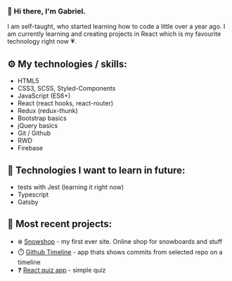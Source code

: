 ### 👋 Hi there, I'm Gabriel.

I am self-taught, who started learning how to code a little over a year ago. I am currently learning and creating projects in React which is my favourite technology right now 💗.

## ⚙️ My technologies / skills:

- HTML5
- CSS3, SCSS, Styled-Components
- JavaScript (ES6+)
- React (react hooks, react-router)
- Redux (redux-thunk)
- Bootstrap basics
- jQuery basics
- Git / Github
- RWD
- Firebase

## 📖 Technologies I want to learn in future:

- tests with Jest (learning it right now)
- Typescript
- Gatsby

## 🚧 Most recent projects:

- ❄️ [Snowshop](https://snow-shop.netlify.app/) - my first ever site. Online shop for snowboards and stuff
- ⏱️ [Github Timeline](https://commits-timeline.netlify.app/) - app thats shows commits from selected repo on a timeline
- ❓ [React quiz app](https://dabgan.github.io/Project06-React_Quiz/) - simple quiz
